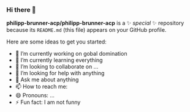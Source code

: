 ### Hi there 👋


**philipp-brunner-acp/philipp-brunner-acp** is a ✨ _special_ ✨ repository because its `README.md` (this file) appears on your GitHub profile.

Here are some ideas to get you started:

- 🔭 I’m currently working on gobal domination
- 🌱 I’m currently learning everything
- 👯 I’m looking to collaborate on ...
- 🤔 I’m looking for help with anything
- 💬 Ask me about anything
- 📫 How to reach me: 
- 😄 Pronouns: ...
- ⚡ Fun fact: I am not funny

